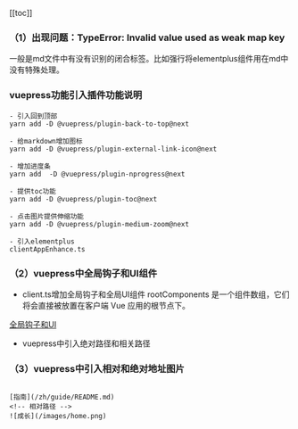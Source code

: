 

[[toc]]


### （1）出现问题：TypeError: Invalid value used as weak map key

一般是md文件中有没有识别的闭合标签。比如强行将elementplus组件用在md中没有特殊处理。
###  vuepress功能引入插件功能说明

~~~
- 引入回到顶部
yarn add -D @vuepress/plugin-back-to-top@next

- 给markdown增加图标
yarn add -D @vuepress/plugin-external-link-icon@next

- 增加进度条
yarn add  -D @vuepress/plugin-nprogress@next

- 提供toc功能
yarn add -D @vuepress/plugin-toc@next

- 点击图片提供伸缩功能
yarn add -D @vuepress/plugin-medium-zoom@next

- 引入elementplus
clientAppEnhance.ts

~~~


### （2）vuepress中全局钩子和UI组件

- client.ts增加全局钩子和全局UI组件
rootComponents 是一个组件数组，它们将会直接被放置在客户端 Vue 应用的根节点下。

[全局钩子和UI](https://v2.vuepress.vuejs.org/zh/advanced/cookbook)

- vuepress中引入绝对路径和相关路径
<!-- 绝对路径 -->

### （3）vuepress中引入相对和绝对地址图片
~~~

[指南](/zh/guide/README.md)  
<!-- 相对路径 -->
![成长](/images/home.png)

~~~